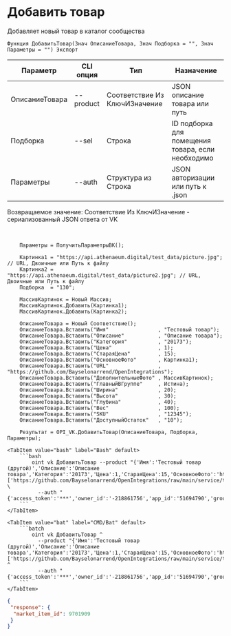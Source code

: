 ﻿---
sidebar_position: 4
---

# Добавить товар
 Добавляет новый товар в каталог сообщества



`Функция ДобавитьТовар(Знач ОписаниеТовара, Знач Подборка = "", Знач Параметры = "") Экспорт`

  | Параметр | CLI опция | Тип | Назначение |
  |-|-|-|-|
  | ОписаниеТовара | --product | Соответствие Из КлючИЗначение | JSON описание товара или путь |
  | Подборка | --sel | Строка | ID подборка для помещения товара, если необходимо |
  | Параметры | --auth | Структура из Строка | JSON авторизации или путь к .json |

  
  Возвращаемое значение:   Соответствие Из КлючИЗначение - сериализованный JSON ответа от VK

<br/>




```bsl title="Пример кода"
    Параметры = ПолучитьПараметрыВК();

    Картинка1 = "https://api.athenaeum.digital/test_data/picture.jpg";  // URL, Двоичные или Путь к файлу
    Картинка2 = "https://api.athenaeum.digital/test_data/picture2.jpg"; // URL, Двоичные или Путь к файлу
    Подборка  = "130";

    МассивКартинок = Новый Массив;
    МассивКартинок.Добавить(Картинка1);
    МассивКартинок.Добавить(Картинка2);

    ОписаниеТовара = Новый Соответствие();
    ОписаниеТовара.Вставить("Имя"                , "Тестовый товар");
    ОписаниеТовара.Вставить("Описание"           , "Описание товара");
    ОписаниеТовара.Вставить("Категория"          , "20173");
    ОписаниеТовара.Вставить("Цена"               , 1);
    ОписаниеТовара.Вставить("СтараяЦена"         , 15);
    ОписаниеТовара.Вставить("ОсновноеФото"       , Картинка1);
    ОписаниеТовара.Вставить("URL"                , "https://github.com/Bayselonarrend/OpenIntegrations");
    ОписаниеТовара.Вставить("ДополнительныеФото" , МассивКартинок);
    ОписаниеТовара.Вставить("ГлавныйВГруппе"     , Истина);
    ОписаниеТовара.Вставить("Ширина"             , 20);
    ОписаниеТовара.Вставить("Высота"             , 30);
    ОписаниеТовара.Вставить("Глубина"            , 40);
    ОписаниеТовара.Вставить("Вес"                , 100);
    ОписаниеТовара.Вставить("SKU"                , "12345");
    ОписаниеТовара.Вставить("ДоступныйОстаток"   , "10");

    Результат = OPI_VK.ДобавитьТовар(ОписаниеТовара, Подборка, Параметры);
```
    

 <Tabs>
  
    <TabItem value="bash" label="Bash" default>
        ```bash
            oint vk ДобавитьТовар --product "{'Имя':'Тестовый товар (другой)','Описание':'Описание товара','Категория':'20173','Цена':1,'СтараяЦена':15,'ОсновноеФото':'https://github.com/Bayselonarrend/OpenIntegrations/raw/main/service/test_data/picture.jpg','URL':'https://github.com/Bayselonarrend/OpenIntegrations','ДополнительныеФото':['https://github.com/Bayselonarrend/OpenIntegrations/raw/main/service/test_data/picture.jpg','https://github.com/Bayselonarrend/OpenIntegrations/raw/main/service/test_data/picture2.jpg'],'ГлавныйВГруппе':true,'НомерГруппы':null,'Ширина':20,'Высота':30,'Глубина':40,'Вес':100,'SKU':12345,'ДоступныйОстаток':'10','ЗначенияСвойств':2617}" \
              --auth "{'access_token':'***','owner_id':'-218861756','app_id':'51694790','group_id':'218861756'}"
        ```
    </TabItem>
  
    <TabItem value="bat" label="CMD/Bat" default>
        ```batch
            oint vk ДобавитьТовар ^
              --product "{'Имя':'Тестовый товар (другой)','Описание':'Описание товара','Категория':'20173','Цена':1,'СтараяЦена':15,'ОсновноеФото':'https://github.com/Bayselonarrend/OpenIntegrations/raw/main/service/test_data/picture.jpg','URL':'https://github.com/Bayselonarrend/OpenIntegrations','ДополнительныеФото':['https://github.com/Bayselonarrend/OpenIntegrations/raw/main/service/test_data/picture.jpg','https://github.com/Bayselonarrend/OpenIntegrations/raw/main/service/test_data/picture2.jpg'],'ГлавныйВГруппе':true,'НомерГруппы':null,'Ширина':20,'Высота':30,'Глубина':40,'Вес':100,'SKU':12345,'ДоступныйОстаток':'10','ЗначенияСвойств':2617}" ^
              --auth "{'access_token':'***','owner_id':'-218861756','app_id':'51694790','group_id':'218861756'}"
        ```
    </TabItem>
</Tabs>


```json title="Результат"
{
 "response": {
  "market_item_id": 9701909
 }
}
```

